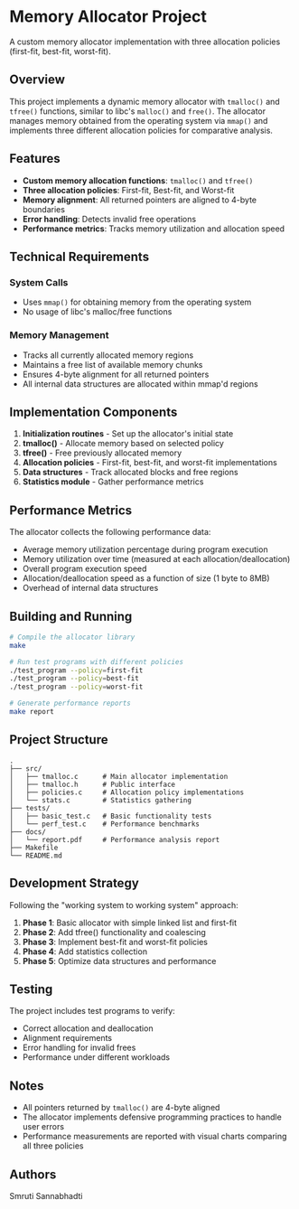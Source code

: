 # Memory Allocator Project

A custom memory allocator implementation with three allocation policies (first-fit, best-fit, worst-fit).

## Overview

This project implements a dynamic memory allocator with `tmalloc()` and `tfree()` functions, similar to libc's `malloc()` and `free()`. The allocator manages memory obtained from the operating system via `mmap()` and implements three different allocation policies for comparative analysis.

## Features

- **Custom memory allocation functions**: `tmalloc()` and `tfree()`
- **Three allocation policies**: First-fit, Best-fit, and Worst-fit
- **Memory alignment**: All returned pointers are aligned to 4-byte boundaries
- **Error handling**: Detects invalid free operations
- **Performance metrics**: Tracks memory utilization and allocation speed

## Technical Requirements

### System Calls
- Uses `mmap()` for obtaining memory from the operating system
- No usage of libc's malloc/free functions

### Memory Management
- Tracks all currently allocated memory regions
- Maintains a free list of available memory chunks
- Ensures 4-byte alignment for all returned pointers
- All internal data structures are allocated within mmap'd regions

## Implementation Components

1. **Initialization routines** - Set up the allocator's initial state
2. **tmalloc()** - Allocate memory based on selected policy
3. **tfree()** - Free previously allocated memory
4. **Allocation policies** - First-fit, best-fit, and worst-fit implementations
5. **Data structures** - Track allocated blocks and free regions
6. **Statistics module** - Gather performance metrics

## Performance Metrics

The allocator collects the following performance data:

- Average memory utilization percentage during program execution
- Memory utilization over time (measured at each allocation/deallocation)
- Overall program execution speed
- Allocation/deallocation speed as a function of size (1 byte to 8MB)
- Overhead of internal data structures

## Building and Running

```bash
# Compile the allocator library
make

# Run test programs with different policies
./test_program --policy=first-fit
./test_program --policy=best-fit
./test_program --policy=worst-fit

# Generate performance reports
make report
```

## Project Structure

```
.
├── src/
│   ├── tmalloc.c      # Main allocator implementation
│   ├── tmalloc.h      # Public interface
│   ├── policies.c     # Allocation policy implementations
│   └── stats.c        # Statistics gathering
├── tests/
│   ├── basic_test.c   # Basic functionality tests
│   └── perf_test.c    # Performance benchmarks
├── docs/
│   └── report.pdf     # Performance analysis report
├── Makefile
└── README.md
```

## Development Strategy

Following the "working system to working system" approach:

1. **Phase 1**: Basic allocator with simple linked list and first-fit
2. **Phase 2**: Add tfree() functionality and coalescing
3. **Phase 3**: Implement best-fit and worst-fit policies
4. **Phase 4**: Add statistics collection
5. **Phase 5**: Optimize data structures and performance

## Testing

The project includes test programs to verify:
- Correct allocation and deallocation
- Alignment requirements
- Error handling for invalid frees
- Performance under different workloads

## Notes

- All pointers returned by `tmalloc()` are 4-byte aligned
- The allocator implements defensive programming practices to handle user errors
- Performance measurements are reported with visual charts comparing all three policies

## Authors
Smruti Sannabhadti